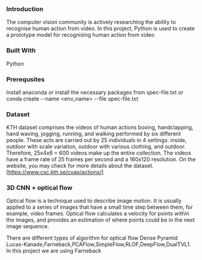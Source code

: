 ### Introduction
The computer vision community is actively researching the ability to recognise human action from video. In this project, Python is used to create a prototype model for recognising human action from video

### Built With
Python

### Prerequsites
Install anaconda or install the necessary packages from spec-file.txt 
or 
conda create --name <env_name> --file spec-file.txt

### Dataset
KTH dataset comprises the videos of human actions boxing, handclapping, hand waving, jogging, running, and walking performed by six different people. These acts are carried out by 25 individuals in 4 settings: inside, outdoor with scale variation, outdoor with various clothing, and outdoor. Therefore, 25x4x6 = 600 videos make up the entire collection. The videos have a frame rate of 25 frames per second and a 160x120 resolution. On the website, you may check for more details about the dataset.[https://www.csc.kth.se/cvap/actions/]

### 3D CNN + optical flow
Optical flow is a technique used to describe image motion. It is usually applied to a series of images that have a small time step between them, for example, video frames. Optical flow calculates a velocity for points within the images, and provides an estimation of where points could be in the next image sequence.

There are different types of algorithm for optical flow Dense Pyramid Lucas-Kanade,Farneback,PCAFlow,SimpleFlow,RLOF,DeepFlow,DualTVL1. In this project we are using Farneback

